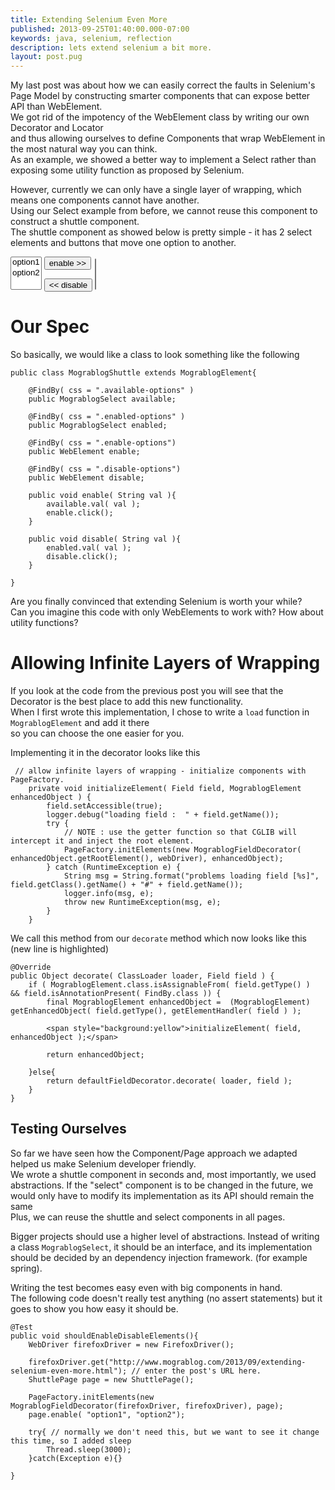 ```yaml
---
title: Extending Selenium Even More
published: 2013-09-25T01:40:00.000-07:00
keywords: java, selenium, reflection
description: lets extend selenium a bit more.
layout: post.pug
---
```


My last post was about how we can easily correct the faults in Selenium's Page Model
by constructing smarter components that can expose better API than WebElement.  
We got rid of the impotency of the WebElement class by writing our own Decorator and Locator  
and thus allowing ourselves to define Components that wrap WebElement in the most natural way you can think.  
As an example, we showed a better way to implement a Select rather than exposing some utility function as proposed by Selenium.  

However, currently we can only have a single layer of wrapping, which means one components cannot have another.  
Using our Select example from before, we cannot reuse this component to construct a shuttle component.  
The shuttle component as showed below is pretty simple - it has 2 select elements and buttons that move one option to another.  



<div id="shuttle">
    <select class="available-options" size="3">
        <option value="option1">option1</option>
        <option value="option2">option2</option>
    </select>
    <button class="enable-options" style="position:absolute;">enable >></button>
    <button class="disable-options"><< disable</button>
    <select class="enabled-options" size="3"></select>
</div>

<script>$(function(){
    $(document).on("click","#shuttle .enable-options",
        function(){
            console.log("enabling");
            $("#shuttle .available-options option:selected")
                .remove()
                .appendTo($("#shuttle .enabled-options")); })
     $(document).on("click", "#shuttle .disable-options", function(){ $("#shuttle .enabled-options option:selected").remove().appendTo($("#shuttle .available-options")); }) })
</script>


# Our Spec

So basically, we would like a class to look something like the following

```
public class MograblogShuttle extends MograblogElement{  

    @FindBy( css = ".available-options" )  
    public MograblogSelect available;  

    @FindBy( css = ".enabled-options" )  
    public MograblogSelect enabled;  

    @FindBy( css = ".enable-options")  
    public WebElement enable;  

    @FindBy( css = ".disable-options")  
    public WebElement disable;  

    public void enable( String val ){  
        available.val( val );  
        enable.click();  
    }  

    public void disable( String val ){  
        enabled.val( val );  
        disable.click();  
    }  

}  
```

Are you finally convinced that extending Selenium is worth your while?  
Can you imagine this code with only WebElements to work with? How about utility functions?  

# Allowing Infinite Layers of Wrapping

If you look at the code from the previous post you will see that the Decorator is the best place to add this new functionality.  
When I first wrote this implementation, I chose to write a `load` function in `MograblogElement` and add it there  
so you can choose the one easier for you.  

Implementing it in the decorator looks like this

```
 // allow infinite layers of wrapping - initialize components with PageFactory.  
    private void initializeElement( Field field, MograblogElement enhancedObject ) {  
        field.setAccessible(true);  
        logger.debug("loading field :  " + field.getName());  
        try {  
            // NOTE : use the getter function so that CGLIB will intercept it and inject the root element.  
            PageFactory.initElements(new MograblogFieldDecorator( enhancedObject.getRootElement(), webDriver), enhancedObject);  
        } catch (RuntimeException e) {  
            String msg = String.format("problems loading field [%s]", field.getClass().getName() + "#" + field.getName());  
            logger.info(msg, e);  
            throw new RuntimeException(msg, e);  
        }  
    }     
```

We call this method from our `decorate` method which now looks like this (new line is highlighted)

```
@Override  
public Object decorate( ClassLoader loader, Field field ) {  
    if ( MograblogElement.class.isAssignableFrom( field.getType() )  && field.isAnnotationPresent( FindBy.class )) {  
        final MograblogElement enhancedObject =  (MograblogElement) getEnhancedObject( field.getType(), getElementHandler( field ) );  

        <span style="background:yellow">initializeElement( field, enhancedObject );</span>  

        return enhancedObject;  

    }else{  
        return defaultFieldDecorator.decorate( loader, field );  
    }  
}  

```

## Testing Ourselves

So far we have seen how the Component/Page approach we adapted helped us make Selenium developer friendly.  
We wrote a shuttle component in seconds and, most importantly, we used abstractions. If the "select" component is to be changed in the future, we would only have to modify its implementation as its API should remain the same  
Plus, we can reuse the shuttle and select components in all pages.  

Bigger projects should use a higher level of abstractions. Instead of writing a class `MograblogSelect`, it should be an interface, and its implementation  
should be decided by an dependency injection framework. (for example spring).

Writing the test becomes easy even with big components in hand.  
The following code doesn't really test anything (no assert statements) but it goes to show you how easy it should be.  

```
@Test  
public void shouldEnableDisableElements(){  
    WebDriver firefoxDriver = new FirefoxDriver();  

    firefoxDriver.get("http://www.mograblog.com/2013/09/extending-selenium-even-more.html"); // enter the post's URL here.   
    ShuttlePage page = new ShuttlePage();  

    PageFactory.initElements(new MograblogFieldDecorator(firefoxDriver, firefoxDriver), page);  
    page.enable( "option1", "option2");  

    try{ // normally we don't need this, but we want to see it change this time, so I added sleep  
        Thread.sleep(3000);  
    }catch(Exception e){}  

}  
```
